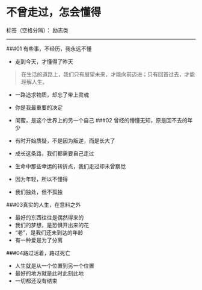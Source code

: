 ﻿# 不曾走过，怎会懂得

标签（空格分隔）： 励志类

---
###01 有些事，不经历，我永远不懂

- 走到今天，才懂得了昨天

> 在生活的道路上，我们只有展望未来，才能向前迈进；只有回首过去，才能理解人生。

- 一路追求物质，却忘了带上灵魂

- 你是我最重要的决定

- 闺蜜，是这个世界上的另一个自己
###02 曾经的懵懂无知，原是回不去的年少


- 有时开始质疑，不是因为叛逆，而是长大了

- 成长这条路，我们都需要自己走过

- 生命中那些幸运的转折点，我们走过却未曾察觉

- 因为年轻，所以不懂得

- 我们独处，但不孤独

###03真实的人生，在意料之外

- 最好的东西往往是偶然得来的
- 我们的梦想，是恐惧开出来的花
- “老”，是我们还未到达的年龄
- 有一种爱是为了分离

###04路过活着，路过死亡
- 人生就是从一个位置到另一个位置
- 最好的地方就是此时此刻此地
- 一切都还没有结束







